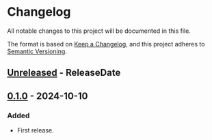 # Changelog

All notable changes to this project will be documented in this file.

The format is based on [Keep a Changelog](https://keepachangelog.com/en/1.0.0/),
and this project adheres to [Semantic Versioning](https://semver.org/spec/v2.0.0.html).

<!-- next-header -->
## [Unreleased] - ReleaseDate

## [0.1.0] - 2024-10-10

### Added

* First release.

<!-- next-url -->
[Unreleased]: https://github.com/gtker/namigator-rs/compare/namigator-sys-v0.1.0...HEAD
[0.1.0]: https://github.com/gtker/wow_messages/compare/ebbf1886522131cfdc78d13306c1d1dab3e1ec22...namigator-sys-v0.1.0
